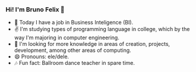 ### Hi! I'm Bruno Felix 👋

- 🔭 Today I have a job in Business Inteligence (BI).
- ✌ I'm studying types of programming language in college, which by the way I'm majoring in computer engineering.
- 🤔 I'm looking for more knowledge in areas of creation, projects, development, among other areas of computing.
- 😄 Pronouns: ele/dele.
- 🎶 Fun fact: Ballroom dance teacher in spare time.
